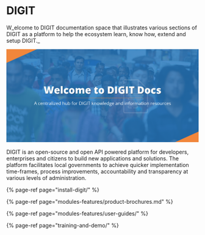 # DIGIT

W_elcome to DIGIT documentation space that illustrates various sections of DIGIT as a platform to help the ecosystem learn, know how, extend and setup DIGIT._

![](.gitbook/assets/egov-docs-01.png)

DIGIT is an open-source and open API powered platform for developers, enterprises and citizens to build new applications and solutions. The platform facilitates local governments to achieve quicker implementation time-frames, process improvements, accountability and transparency at various levels of administration.

{% page-ref page="install-digit/" %}

{% page-ref page="modules-features/product-brochures.md" %}

{% page-ref page="modules-features/user-guides/" %}

{% page-ref page="training-and-demo/" %}

